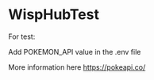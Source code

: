 # WispHubTest

For test:

Add POKEMON_API value in the .env file

More information here https://pokeapi.co/